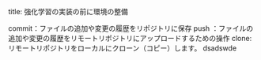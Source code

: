 title: 強化学習の実装の前に環境の整備





commit：ファイルの追加や変更の履歴をリポジトリに保存
push  ：ファイルの追加や変更の履歴をリモートリポジトリにアップロードするための操作
clone:リモートリポジトリをローカルにクローン（コピー）します。
dsadswde